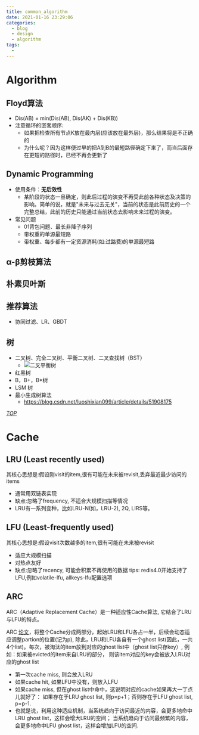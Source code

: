 ```yaml
---
title: common_algorithm
date: 2021-01-16 23:29:06
categories:
  - blog
  - design
  - algorithm
tags:
  - 
---
```

# Algorithm

## Floyd算法
+ Dis(AB) = min(Dis(AB), Dis(AK) + Dis(KB))
+ 注意循环的嵌套顺序:
    * 如果把检查所有节点K放在最内层(应该放在最外层)，那么结果将是不正确的
    * 为什么呢？因为这样便过早的把A到B的最短路径确定下来了，而当后面存在更短的路径时，已经不再会更新了
 
## Dynamic Programming
- 使用条件：**无后效性**
    + 某阶段的状态一旦确定，则此后过程的演变不再受此前各种状态及决策的影响。简单的说，就是"未来与过去无关"，当前的状态是此前历史的一个完整总结，此前的历史只能通过当前状态去影响未来过程的演变。
- 常见问题
    * 01背包问题、最长非降子序列
    * 带权重的单源最短路
    * 带权重、每步都有一定资源消耗(如:过路费)的单源最短路

## α-β剪枝算法

## 朴素贝叶斯

## 推荐算法
- 协同过滤、LR、GBDT

## 树
+ 二叉树、完全二叉树、平衡二叉树、二叉查找树（BST）
    - ![二叉平衡树](../rsc/algorithm/algorithm.avl_rebalancing.png)
+ 红黑树
+ B，B+，B*树
+ LSM 树
+ 最小生成树算法
    - https://blog.csdn.net/luoshixian099/article/details/51908175


[_TOP_](#Algorithm)
# Cache

## LRU (Least recently used)
其核心思想是:假设刚visit的item,很有可能在未来被revisit,丢弃最近最少访问的items
- 通常用双链表实现
- 缺点:忽略了frequency, 不适合大规模扫描等情况
- LRU有一系列变种，比如LRU-N(如，LRU-2), 2Q, LIRS等。

## LFU (Least-frequently used)
其核心思想是:假设visit次数越多的item,很有可能在未来被revisit
- 适应大规模扫描
- 对热点友好
- 缺点:忽略了recency, 可能会积累不再使用的数据 tips: redis4.0开始支持了LFU,例如volatile-lfu, allkeys-lfu配置选项

## ARC
ARC（Adaptive Replacement Cache）是一种适应性Cache算法, 它结合了LRU与LFU的特点。

ARC [论文](https://dbs.uni-leipzig.de/file/ARC.pdf)，将整个Cache分成两部分，起始LRU和LFU各占一半，后续会动态适应调整partion的位置(记为p), 除此，LRU和LFU各自有一个ghost list(因此，一共4个list)。每次，被淘汰的item放到对应的ghost list中（ghost list只存key）, 例如：如果被evicted的item来自LRU的部分， 则该item对应的key会被放入LRU对应的ghost list
- 第一次cache miss, 则会放入LRU
- 如果cache hit, 如果LFU中没有，则放入LFU
- 如果cache miss, 但在ghost list中命中，这说明对应的cache如果再大一丁点儿就好了： 如果存在于LRU ghost list, 则p=p+1；否则存在于LFU ghost list, p=p-1.
- 也就是说，利用这种适应机制，当系统趋向于访问最近的内容，会更多地命中LRU ghost list，这样会增大LRU的空间； 当系统趋向于访问最频繁的内容，会更多地命中LFU ghost list，这样会增加LFU的空间.

